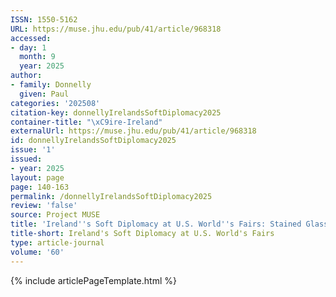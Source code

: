 ```yaml
---
ISSN: 1550-5162
URL: https://muse.jhu.edu/pub/41/article/968318
accessed:
- day: 1
  month: 9
  year: 2025
author:
- family: Donnelly
  given: Paul
categories: '202508'
citation-key: donnellyIrelandsSoftDiplomacy2025
container-title: "\xC9ire-Ireland"
externalUrl: https://muse.jhu.edu/pub/41/article/968318
id: donnellyIrelandsSoftDiplomacy2025
issue: '1'
issued:
- year: 2025
layout: page
page: 140-163
permalink: /donnellyIrelandsSoftDiplomacy2025
review: 'false'
source: Project MUSE
title: 'Ireland''s Soft Diplomacy at U.S. World''s Fairs: Stained Glass on Display'
title-short: Ireland's Soft Diplomacy at U.S. World's Fairs
type: article-journal
volume: '60'
---
```

{% include articlePageTemplate.html %}